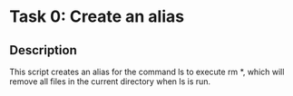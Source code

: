 # Task 0: Create an alias

## Description
This script creates an alias for the command ls to execute rm *, which will remove all files in the current directory when ls is run.
